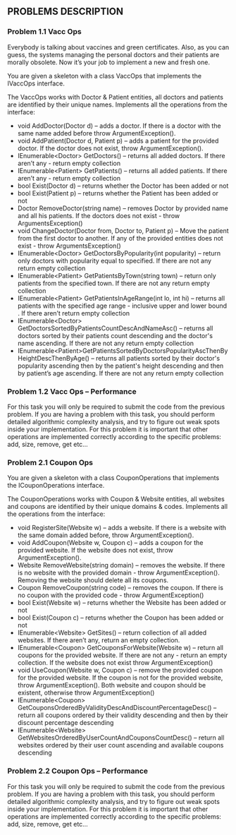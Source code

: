 ## PROBLEMS DESCRIPTION


### Problem 1.1	Vacc Ops

Everybody is talking about vaccines and green certificates. Also, as you can guess, the systems managing the personal doctors and their patients are morally obsolete. Now it’s your job to implement a new and fresh one.

You are given a skeleton with a class VaccOps that implements the IVaccOps interface.

The VaccOps works with Doctor & Patient entities, all doctors and patients are identified by their unique names. Implements all the operations from the interface:

  +	void AddDoctor(Doctor d) – adds a doctor. If there is a doctor with the same name added before throw ArgumentException().
  + void AddPatient(Doctor d, Patient p) – adds a patient for the provided doctor. If the doctor does not exist, throw ArgumentException().
  +	IEnumerable\<Doctor\> GetDoctors() – returns all added doctors. If there aren’t any - return empty collection
  +	IEnumerable\<Patient\> GetPatients() – returns all added patients. If there aren’t any - return empty collection
  +	bool Exist(Doctor d) – returns whether the Doctor has been added or not
  +	bool Exist(Patient p) – returns whether the Patient has been added or not
  +	Doctor RemoveDoctor(string name) –  removes Doctor by provided name and all his patients. If the doctors does not exist - throw ArgumentsException()
  +	void ChangeDoctor(Doctor from, Doctor to, Patient p) – Move the patient from the first doctor to another. If any of the provided entities does not exist - throw ArgumentsException()
  +	IEnumerable\<Doctor\> GetDoctorsByPopularity(int popularity) – return only doctors with popularity equal to specified. If there are not any return empty collection
  +	IEnumerable\<Patient\> GetPatientsByTown(string town) – return only patients from the specified town. If there are not any return empty collection
  +	IEnumerable\<Patient\> GetPatientsInAgeRange(int lo, int hi) – returns all patients with the specified age range - inclusive upper and lower bound . If there aren’t return empty collection
  +	IEnumerable\<Doctor\> GetDoctorsSortedByPatientsCountDescAndNameAsc() – returns all doctors sorted by their patients count descending and the doctor's name ascending. If there are not any return empty collection
  +	IEnumerable\<Patient\>GetPatientsSortedByDoctorsPopularityAscThenByHeightDescThenByAge() – returns all patients sorted by their doctor's popularity ascending then by the patient's height descending and then by patient’s age ascending. If there are not any return empty collection

### Problem 1.2	Vacc Ops – Performance

For this task you will only be required to submit the code from the previous problem. If you are having a problem with this task, you should perform detailed algorithmic complexity analysis, and try to figure out weak spots inside your implementation.
For this problem it is important that other operations are implemented correctly according to the specific problems: add, size, remove, get etc…

### Problem 2.1	Coupon Ops

You are given a skeleton with a class CouponOperations that implements the ICouponOperations interface. 

The CouponOperations works with Coupon & Website entities, all websites and coupons are identified by their unique domains & codes. Implements all the operations from the interface:

  +	void RegisterSite(Website w) – adds a website. If there is a website with the same domain added before, throw ArgumentException().
  +	void AddCoupon(Website w, Coupon c) – adds a coupon for the provided website. If the website does not exist, throw ArgumentException().
  +	Website RemoveWebsite(string domain) – removes the website. If there is no website with the provided domain - throw ArgumentException(). Removing the website should delete all its coupons.
  +	Coupon RemoveCoupon(string code) – removes the coupon. If there is no coupon with the provided code - throw ArgumentException()
  +	bool Exist(Website w) – returns whether the Website has been added or not
  +	bool Exist(Coupon c) – returns whether the Coupon has been added or not
  +	IEnumerable\<Website\> GetSites() –  return collection of all added websites. If there aren’t any, return an empty collection.
  +	IEnumerable\<Coupon\> GetCouponsForWebsite(Website w) – return all coupons for the provided website. If there are not any - return an empty collection. If the website does not exist throw ArgumentException()
  +	void UseCoupon(Website w, Coupon c) – remove  the provided coupon for the provided website. If the coupon is not for the provided website, throw ArgumentException().  Both website and coupon should be existent, otherwise throw ArgumentException()
  +	IEnumerable\<Coupon\> GetCouponsOrderedByValidityDescAndDiscountPercentageDesc() – return all coupons ordered by their validity descending and then by their discount percentage descending 
  +	IEnumerable\<Website\> GetWebsitesOrderedByUserCountAndCouponsCountDesc() – return all websites ordered by their user count ascending and available coupons descending

### Problem 2.2 Coupon Ops – Performance

For this task you will only be required to submit the code from the previous problem. If you are having a problem with this task, you should perform detailed algorithmic complexity analysis, and try to figure out weak spots inside your implementation.
For this problem it is important that other operations are implemented correctly according to the specific problems: add, size, remove, get etc…